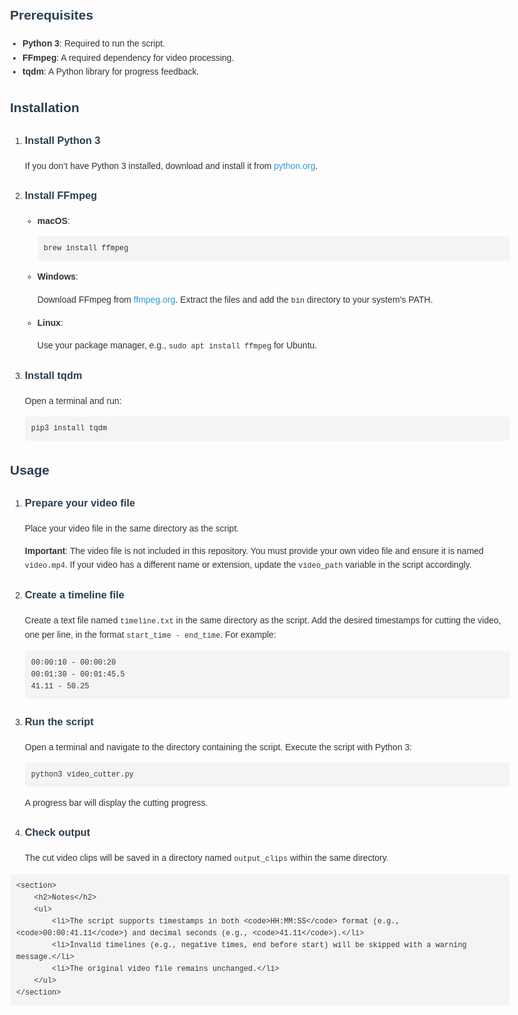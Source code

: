 <!DOCTYPE html>
<html lang="en">
<head>
    <meta charset="UTF-8">
    <meta name="viewport" content="width=device-width, initial-scale=1.0">
    <title>video-cutter README</title>
    <style>
        body {
            font-family: Arial, sans-serif;
            line-height: 1.6;
            max-width: 800px;
            margin: 0 auto;
            padding: 20px;
            color: #333;
        }
        h1, h2, h3 {
            color: #2c3e50;
        }
        pre {
            background-color: #f4f4f4;
            padding: 10px;
            border-radius: 5px;
            overflow-x: auto;
        }
        code {
            font-family: 'Courier New', Courier, monospace;
        }
        ul {
            padding-left: 20px;
        }
        a {
            color: #3498db;
            text-decoration: none;
        }
        a:hover {
            text-decoration: underline;
        }
    </style>
</head>
<body>
    <section>
        <h2>Prerequisites</h2>
        <ul>
            <li><strong>Python 3</strong>: Required to run the script.</li>
            <li><strong>FFmpeg</strong>: A required dependency for video processing.</li>
            <li><strong>tqdm</strong>: A Python library for progress feedback.</li>
        </ul>
    </section>
    <section>
        <h2>Installation</h2>
        <ol>
            <li>
                <h3>Install Python 3</h3>
                <p>If you don’t have Python 3 installed, download and install it from <a href="https://www.python.org/" target="_blank">python.org</a>.</p>
            </li>
            <li>
                <h3>Install FFmpeg</h3>
                <ul>
                    <li><strong>macOS</strong>:
                        <pre><code>brew install ffmpeg</code></pre>
                    </li>
                    <li><strong>Windows</strong>:
                        <p>Download FFmpeg from <a href="https://ffmpeg.org/download.html" target="_blank">ffmpeg.org</a>. Extract the files and add the <code>bin</code> directory to your system’s PATH.</p>
                    </li>
                    <li><strong>Linux</strong>:
                        <p>Use your package manager, e.g., <code>sudo apt install ffmpeg</code> for Ubuntu.</p>
                    </li>
                </ul>
            </li>
            <li>
                <h3>Install tqdm</h3>
                <p>Open a terminal and run:</p>
                <pre><code>pip3 install tqdm</code></pre>
            </li>
        </ol>
    </section>
    <section>
        <h2>Usage</h2>
        <ol>
            <li>
                <h3>Prepare your video file</h3>
                <p>Place your video file in the same directory as the script.</p>
                <p><strong>Important</strong>: The video file is not included in this repository. You must provide your own video file and ensure it is named <code>video.mp4</code>. If your video has a different name or extension, update the <code>video_path</code> variable in the script accordingly.</p>
            </li>
            <li>
                <h3>Create a timeline file</h3>
                <p>Create a text file named <code>timeline.txt</code> in the same directory as the script. Add the desired timestamps for cutting the video, one per line, in the format <code>start_time - end_time</code>. For example:</p>
                <pre><code>00:00:10 - 00:00:20
00:01:30 - 00:01:45.5
41.11 - 50.25</code></pre>
            </li>
            <li>
                <h3>Run the script</h3>
                <p>Open a terminal and navigate to the directory containing the script. Execute the script with Python 3:</p>
                <pre><code>python3 video_cutter.py</code></pre>
                <p>A progress bar will display the cutting progress.</p>
            </li>
            <li>
                <h3>Check output</h3>
                <p>The cut video clips will be saved in a directory named <code>output_clips</code> within the same directory.</p>
            </li>
        </ol>
    </section>

    <section>
        <h2>Notes</h2>
        <ul>
            <li>The script supports timestamps in both <code>HH:MM:SS</code> format (e.g., <code>00:00:41.11</code>) and decimal seconds (e.g., <code>41.11</code>).</li>
            <li>Invalid timelines (e.g., negative times, end before start) will be skipped with a warning message.</li>
            <li>The original video file remains unchanged.</li>
        </ul>
    </section>
</body>
</html>
